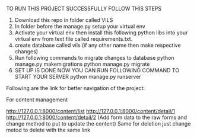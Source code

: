 TO RUN THIS PROJECT SUCCESSFULLY FOLLOW THIS STEPS

1) Download this repo in folder called VILS
2) In folder before the manage.py setup your virtual env
3) Activate your virtual env then install this following python libs into your virtual env from text file called requirements.txt.
4) create database called vils (if any other name then make respective changes)
5) Run following commands to migrate changes to database
    python manage.py makemigrations
    python manage.py migrate
6) SET UP IS DONE NOW YOU CAN RUN FOLLOWING COMMAND TO START YOUR SERVER
    python manage.py runserver
    
Following are the link for better navigation of the project:

For content management

http://127.0.0.1:8000/content/list
http://127.0.0.1:8000/content/detail/1
http://127.0.0.1:8000/content/detail/2 (Add form data to the raw forms and change 
method to put to update the content) 
Same for deletion just change metod to delete with the same link
